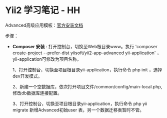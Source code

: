 <h1>Yii2 学习笔记 - HH</h1>

Advanced高级应用模板：[官方安装文档](https://github.com/yiisoft/yii2-app-advanced/blob/master/docs/guide/start-installation.md)

步骤：

- **Composer 安装** : 打开控制台，切换至Web根目录www。执行 'composer create-project --prefer-dist yiisoft/yii2-app-advanced yii-application' ，yii-application可修改为项目名称。

    1、打开控制台，切换至项目根目录yii-application，执行命令 php init ，选择dev开发模式。

    2、新建一个空数据库，依次打开项目文件/common/config/main-local.php,修改db数据库连接配置。
    
    3、打开控制台，切换至项目根目录yii-application，执行命令 php yii migrate 新增Advanced初始user
    表，另一个数据迁移表暂时不管。